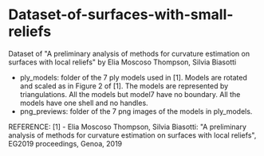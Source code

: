 # Dataset-of-surfaces-with-small-reliefs
Dataset of "A preliminary analysis of methods for curvature estimation on surfaces with local reliefs" 
by Elia Moscoso Thompson, Silvia Biasotti

- ply_models: folder of the 7 ply models used in [1]. Models are rotated and scaled as in Figure 2 of [1]. 
The models are represented by triangulations. All the models but model7 have no boundary. All the models 
have one shell and no handles.
- png_previews:	folder of the 7 png images of the models in ply_models.

REFERENCE:
[1] - Elia Moscoso Thompson, Silvia Biasotti: "A preliminary analysis of methods for curvature estimation
on surfaces with local reliefs", EG2019 proceedings, Genoa, 2019
